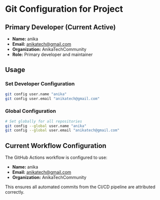 # Git Configuration for Project

## Primary Developer (Current Active)
- **Name:** anika
- **Email:** anikatech@gmail.com
- **Organization:** AnikaTechCommunity
- **Role:** Primary developer and maintainer

## Usage

### Set Developer Configuration
```bash
git config user.name "anika"
git config user.email "anikatech@gmail.com"
```

### Global Configuration
```bash
# Set globally for all repositories
git config --global user.name "anika"
git config --global user.email "anikatech@gmail.com"
```

## Current Workflow Configuration
The GitHub Actions workflow is configured to use:
- **Name:** anika
- **Email:** anikatech@gmail.com
- **Organization:** AnikaTechCommunity

This ensures all automated commits from the CI/CD pipeline are attributed correctly.